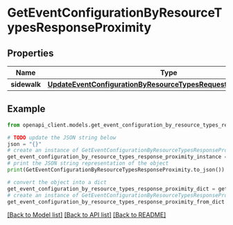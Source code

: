 # GetEventConfigurationByResourceTypesResponseProximity


## Properties

Name | Type | Description | Notes
------------ | ------------- | ------------- | -------------
**sidewalk** | [**UpdateEventConfigurationByResourceTypesRequestProximitySidewalk**](UpdateEventConfigurationByResourceTypesRequestProximitySidewalk.md) |  | [optional] 

## Example

```python
from openapi_client.models.get_event_configuration_by_resource_types_response_proximity import GetEventConfigurationByResourceTypesResponseProximity

# TODO update the JSON string below
json = "{}"
# create an instance of GetEventConfigurationByResourceTypesResponseProximity from a JSON string
get_event_configuration_by_resource_types_response_proximity_instance = GetEventConfigurationByResourceTypesResponseProximity.from_json(json)
# print the JSON string representation of the object
print(GetEventConfigurationByResourceTypesResponseProximity.to_json())

# convert the object into a dict
get_event_configuration_by_resource_types_response_proximity_dict = get_event_configuration_by_resource_types_response_proximity_instance.to_dict()
# create an instance of GetEventConfigurationByResourceTypesResponseProximity from a dict
get_event_configuration_by_resource_types_response_proximity_from_dict = GetEventConfigurationByResourceTypesResponseProximity.from_dict(get_event_configuration_by_resource_types_response_proximity_dict)
```
[[Back to Model list]](../README.md#documentation-for-models) [[Back to API list]](../README.md#documentation-for-api-endpoints) [[Back to README]](../README.md)


